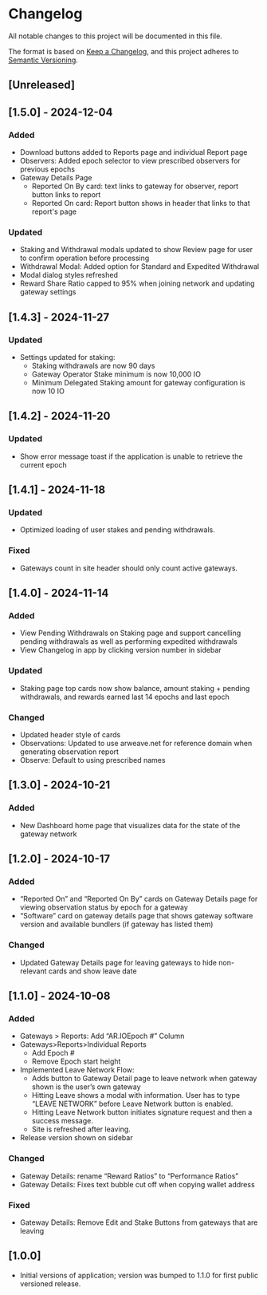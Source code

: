 # Changelog

All notable changes to this project will be documented in this file.

The format is based on [Keep a Changelog](https://keepachangelog.com/en/1.1.0/),
and this project adheres to [Semantic Versioning](https://semver.org/spec/v2.0.0.html).

## [Unreleased]

## [1.5.0] - 2024-12-04

### Added 

* Download buttons added to Reports page and individual Report page 
* Observers: Added epoch selector to view prescribed observers for previous epochs
* Gateway Details Page
  * Reported On By card: text links to gateway for observer, report button links to report 
  * Reported On card: Report button shows in header that links to that report's page 

### Updated

* Staking and Withdrawal modals updated to show Review page for user to confirm operation before processing
* Withdrawal Modal: Added option for Standard and Expedited Withdrawal
* Modal dialog styles refreshed
* Reward Share Ratio capped to 95% when joining network and updating gateway settings 

## [1.4.3] - 2024-11-27

### Updated

* Settings updated for staking:
  * Staking withdrawals are now 90 days
  * Gateway Operator Stake minimum is now 10,000 IO
  * Minimum Delegated Staking amount for gateway configuration is now 10 IO

## [1.4.2] - 2024-11-20

### Updated

* Show error message toast if the application is unable to retrieve the current epoch

## [1.4.1] - 2024-11-18

### Updated

* Optimized loading of user stakes and pending withdrawals. 

### Fixed

* Gateways count in site header should only count active gateways.

## [1.4.0] - 2024-11-14

### Added

* View Pending Withdrawals on Staking page and support cancelling pending withdrawals as well as performing expedited withdrawals
* View Changelog in app by clicking version number in sidebar

### Updated

* Staking page top cards now show balance, amount staking + pending withdrawals, and rewards earned last 14 epochs and last epoch

### Changed

* Updated header style of cards
* Observations: Updated to use arweave.net for reference domain when generating observation report
* Observe: Default to using prescribed names 

## [1.3.0] - 2024-10-21

### Added

* New Dashboard home page that visualizes data for the state of the gateway network 

## [1.2.0] - 2024-10-17

### Added

* “Reported On” and “Reported On By” cards on Gateway Details page for viewing observation status by epoch for a gateway
* “Software” card on gateway details page that shows gateway software version and available bundlers (if gateway has listed them)

### Changed

* Updated Gateway Details page for leaving gateways to hide non-relevant cards and show leave date


## [1.1.0] - 2024-10-08

### Added

* Gateways > Reports: Add “AR.IOEpoch #” Column
* Gateways>Reports>Individual Reports
  * Add Epoch #
  * Remove Epoch start height
* Implemented Leave Network Flow:
  * Adds button to Gateway Detail page to leave network when gateway shown is the user’s own gateway
  * Hitting Leave shows a modal with information. User has to type “LEAVE NETWORK” before Leave Network button is enabled.
  * Hitting Leave Network button initiates signature request and then a success message.
  * Site is refreshed after leaving.
* Release version shown on sidebar


### Changed

* Gateway Details: rename “Reward Ratios” to “Performance Ratios”
* Gateway Details: Fixes text bubble cut off when copying wallet address

### Fixed

* Gateway Details: Remove Edit and Stake Buttons from gateways that are leaving

## [1.0.0]

* Initial versions of application; version was bumped to 1.1.0 for first public versioned release. 
